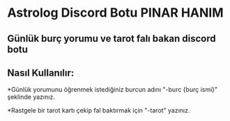 # Astrolog Discord Botu PINAR HANIM

## Günlük burç yorumu ve tarot falı bakan discord botu

## Nasıl Kullanılır:

*Günlük yorumunu öğrenmek istediğiniz burcun adını "-burc {burç ismi}" şeklinde yazınız.

*Rastgele bir tarot kartı çekip fal baktırmak için "-tarot" yazınız. 


